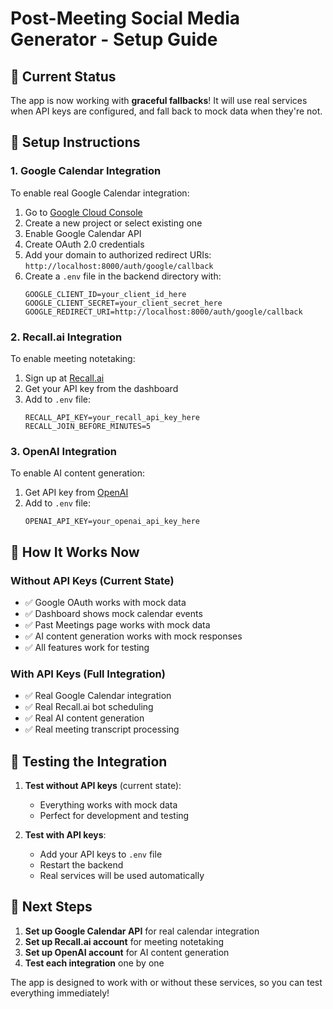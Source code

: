 # Post-Meeting Social Media Generator - Setup Guide

## 🚀 **Current Status**
The app is now working with **graceful fallbacks**! It will use real services when API keys are configured, and fall back to mock data when they're not.

## 🔧 **Setup Instructions**

### 1. **Google Calendar Integration**
To enable real Google Calendar integration:

1. Go to [Google Cloud Console](https://console.cloud.google.com/)
2. Create a new project or select existing one
3. Enable Google Calendar API
4. Create OAuth 2.0 credentials
5. Add your domain to authorized redirect URIs: `http://localhost:8000/auth/google/callback`
6. Create a `.env` file in the backend directory with:
   ```
   GOOGLE_CLIENT_ID=your_client_id_here
   GOOGLE_CLIENT_SECRET=your_client_secret_here
   GOOGLE_REDIRECT_URI=http://localhost:8000/auth/google/callback
   ```

### 2. **Recall.ai Integration**
To enable meeting notetaking:

1. Sign up at [Recall.ai](https://recall.ai/)
2. Get your API key from the dashboard
3. Add to `.env` file:
   ```
   RECALL_API_KEY=your_recall_api_key_here
   RECALL_JOIN_BEFORE_MINUTES=5
   ```

### 3. **OpenAI Integration**
To enable AI content generation:

1. Get API key from [OpenAI](https://platform.openai.com/)
2. Add to `.env` file:
   ```
   OPENAI_API_KEY=your_openai_api_key_here
   ```

## 🎯 **How It Works Now**

### **Without API Keys (Current State)**
- ✅ Google OAuth works with mock data
- ✅ Dashboard shows mock calendar events
- ✅ Past Meetings page works with mock data
- ✅ AI content generation works with mock responses
- ✅ All features work for testing

### **With API Keys (Full Integration)**
- ✅ Real Google Calendar integration
- ✅ Real Recall.ai bot scheduling
- ✅ Real AI content generation
- ✅ Real meeting transcript processing

## 🧪 **Testing the Integration**

1. **Test without API keys** (current state):
   - Everything works with mock data
   - Perfect for development and testing

2. **Test with API keys**:
   - Add your API keys to `.env` file
   - Restart the backend
   - Real services will be used automatically

## 📝 **Next Steps**

1. **Set up Google Calendar API** for real calendar integration
2. **Set up Recall.ai account** for meeting notetaking
3. **Set up OpenAI account** for AI content generation
4. **Test each integration** one by one

The app is designed to work with or without these services, so you can test everything immediately!
